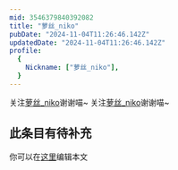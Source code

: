 ```yaml
---
mid: 3546379840392082
title: "萝丝_niko"
pubDate: "2024-11-04T11:26:46.142Z"
updatedDate: "2024-11-04T11:26:46.142Z"
profile:
  {
    Nickname: ["萝丝_niko"],
  }
---
```


关注[萝丝_niko](https://space.bilibili.com/3546379840392082)谢谢喵~ 关注[萝丝_niko](https://space.bilibili.com/3546379840392082)谢谢喵~

## 此条目有待补充
你可以在[这里](https://github.com/Yuhanawa/VTuber.ICU-Content/edit/master/v/萝丝_niko/index.md)编辑本文
